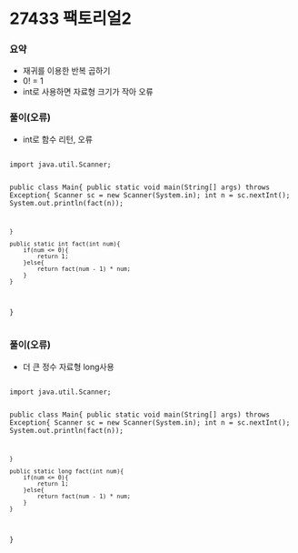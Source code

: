 # 27433 팩토리얼2

<h3>요약</h3>
<ul>
  <li>재귀를 이용한 반복 곱하기</li>
  <li>0! = 1</li>
  <li>int로 사용하면 자료형 크기가 작아 오류</li>
</ul>


<h3>풀이(오류)</h3>
<ul>
  <li>int로 함수 리턴, 오류</li>
</ul>
<pre>
<code>
import java.util.Scanner;


public class Main{
    public static void main(String[] args) throws Exception{
        Scanner sc = new Scanner(System.in);
        int n = sc.nextInt();
        System.out.println(fact(n));


    }

    public static int fact(int num){
        if(num <= 0){
            return 1;
        }else{
            return fact(num - 1) * num;
        }
    }
}
</code>
</pre>

<h3>풀이(오류)</h3>
<ul>
  <li>더 큰 정수 자료형 long사용</li>
</ul>
<pre>
<code>
import java.util.Scanner;


public class Main{
    public static void main(String[] args) throws Exception{
        Scanner sc = new Scanner(System.in);
        int n = sc.nextInt();
        System.out.println(fact(n));


    }

    public static long fact(int num){
        if(num <= 0){
            return 1;
        }else{
            return fact(num - 1) * num;
        }
    }
}
</code>
</pre>
